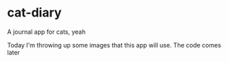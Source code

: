 # cat-diary
A journal app for cats, yeah

Today I'm throwing up some images that this app will use. The code comes later
